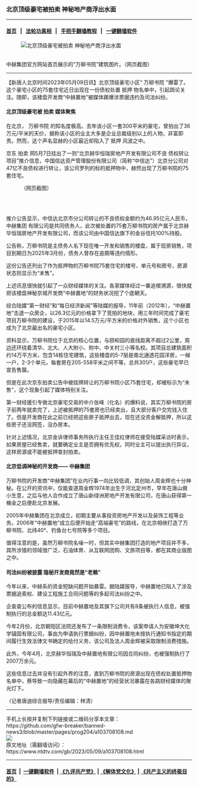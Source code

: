 ### 北京顶级豪宅被拍卖 神秘地产商浮出水面
------------------------

#### [首页](https://github.com/gfw-breaker/banned-news3/blob/master/README.md) &nbsp;&nbsp;|&nbsp;&nbsp; [法轮功真相](https://github.com/begood0513/basic/blob/master/README.md)  &nbsp;&nbsp;|&nbsp;&nbsp; [手把手翻墙教程](https://github.com/gfw-breaker/guides/wiki)  &nbsp;&nbsp;|&nbsp;&nbsp; [一键翻墙软件](https://github.com/gfw-breaker/nogfw/blob/master/README.md)  



<div><div class="featured_image">
 <figure>
  <img alt="北京顶级豪宅被拍卖 神秘地产商浮出水面" src="https://i.ntdtv.com/assets/uploads/2023/05/id103708128-wan-liu-shu-yuan-2023-05-09-121627-800x450.png"/>
 </figure><br/>
 <span class="caption">
  中赫集团官方网站首页展示的“万柳书院”建筑图片。（网页截图）
 </span>
</div>
</div><hr/>


<div><div class="post_content" itemprop="articleBody">
 <p>
  【新唐人北京时间2023年05月09日讯】北京顶级豪宅小区“
  <ok href="https://www.ntdtv.com/gb/万柳书院.htm">
   万柳书院
  </ok>
  ”爆雷了。这个豪宅小区的75套住宅近日出现在一份债权处置
  <ok href="https://www.ntdtv.com/gb/抵押.htm">
   抵押
  </ok>
  物名单中，引起舆论关注。随即，该楼盘开发商“中赫置地”被媒体踢爆涉票据违约及司法纠纷。
 </p>
 <h4>
  北京顶级豪宅被
  <ok href="https://www.ntdtv.com/gb/拍卖.htm">
   拍卖
  </ok>
  媒体聚焦
 </h4>
 <p>
  在北京，
  <ok href="https://www.ntdtv.com/gb/万柳书院.htm">
   万柳书院
  </ok>
  的知名度极高。去年该小区一套300平米的豪宅，曾拍出了36万元/平米的天价，据称该小区的业主大多是企业总裁级别以上的人物，非富即贵。然而，这个声名显赫的小区最近却陷入了
  <ok href="https://www.ntdtv.com/gb/抵押.htm">
   抵押
  </ok>
  风波之中。
 </p>
 <p>
  京东
  <ok href="https://www.ntdtv.com/gb/拍卖.htm">
   拍卖
  </ok>
  网5月7日挂出了一则“北京赫华恒瑞房地产开发有限公司不良
  <ok href="https://www.ntdtv.com/gb/债权转让.htm">
   债权转让
  </ok>
  项目”推介信息，中国信达资产管理股份有限公司（简称“中信达”）北京分公司对47亿不良债权进行转让，该公司罗列的标的抵押物中，赫然出现了万柳书院的75套住宅。
 </p>
 <figure class="wp-caption aligncenter" id="attachment_103708110" style="width: 600px">
  <img alt="" class="size-medium wp-image-103708110" src="https://i.ntdtv.com/assets/uploads/2023/05/id103708110-b47d9553990e5921693d2d19bcd36202-600x348.png">
   <br/><figcaption class="wp-caption-text">
    （网页截图）
   </figcaption><br/>
  </img>
 </figure><br/>
 <p>
  推介公告显示，中信达北京市分公司转让的不良债权金额约为46.95亿元人民币，
  <ok href="https://www.ntdtv.com/gb/中赫集团.htm">
   中赫集团
  </ok>
  有限公司是共同债务人，此次被处置的75套万柳书院的房产属于北京赫华恒瑞房地产开发有限公司，而该公司由中国信达旗下的金谷信托100%持股。
 </p>
 <p>
  公告称，万柳书院是主债务人名下现在唯一开发和销售的楼盘，属于现房销售，项目到期日为2025年3月份，债务人曾存在逾期等违约情形。
 </p>
 <p>
  这份公告还列出了作为抵押物的万柳书院75套住宅的楼号、单元号和房号，房源状态则显示为“未售”。
 </p>
 <p>
  上述讯息很快就引起了一众财经媒体的关注。各家媒体经过一番追根溯源，很快就把该楼盘神秘京城开发商“中赫置地”的财务状况挖了个底朝天。
 </p>
 <p>
  综合陆媒“第一财经”和“每日经济新闻”等陆媒的报导，11年前（2012年），“中赫置地”击退一众房企，以26.3亿元的价格拿下了竞拍的地块，用三年时间完成了豪宅项目万柳书院的建设，于2015年以14.5万元/平方米的价格对外销售，这个小区也成为了北京最出名的豪宅小区。
 </p>
 <p>
  资料显示，万柳书院位于北京的核心位置，与颐和园的直线距离不超过2公里，周边还环绕着清华、北大、人大附小、附中、中关村三小等名校。其项目总建筑面积约14万平方米，包含14栋住宅建筑，这些楼盘的5-7层是南北通透花园洋房，一梯一户，2-3个单元，每套房在205-558平米之间不等，总共301户，这些豪宅早已宣告售罄。
 </p>
 <p>
  但是在此次京东拍卖公告中被挂牌转让的万柳书院小区75套住宅，却被标示为“未售”，这个现象引起了媒体特别关注。
 </p>
 <p>
  第一财经援引专做北京豪宅交易的中介张峰（化名）的爆料说，其实万柳书院的房子前两年就卖完了，上述被抵押的75套房也已经卖出，且大部分客户交完钱入住了。但是开发商在此之前已经把这些房子抵押出去，现在还没资金解抵押，所以这些房子还没网签，没办房本。
 </p>
 <p>
  针对上述情况，北京金诉律师事务所执行主任王佳红律师在接受陆媒采访时表示，如果房屋已经售卖，就要确定业主是否拥有优先权，同时业主可以提出执行异议，这样房源或不能被抵押查封拍卖。
 </p>
 <h4>
  北京低调神秘的开发商——
  <ok href="https://www.ntdtv.com/gb/中赫集团.htm">
   中赫集团
  </ok>
 </h4>
 <p>
  万柳书院的开发商“中赫集团”在业内行事一向比较低调，其创始人周金辉也十分神秘。在公开的资讯中，仅能查道周金辉1974年出生于河北定州市，早年在唐山做小生意，之后与他人合作成立了唐山新绿洲房地产开发有限公司，在唐山获得第一桶金之后便赴北京发展。
 </p>
 <p>
  2005年中赫集团在北京成立，初期主要从事投资房地产开发以及装饰工程等业务。2006年“中赫置地”成立后便开始走“高端豪宅”的路线，在北京相继打造了万柳书院、北纬40°、钓鱼台七号院等多个项目。
 </p>
 <p>
  值得注意的是，虽然万柳书院名噪一时，但其实中赫集团打造的地产项目并不多，其所涉猎的领域很广泛，石油体育、从互联网团购、文旅项目等，都在其商业版图之中。
 </p>
 <h4>
  司法纠纷被披露 隐秘开发商竟然是“老赖”
 </h4>
 <p>
  今年以来，中赫系的资金短缺问题开始暴雷。据陆媒报导，中赫置地已陷入了涉及票据追索权、建设工程施工合同问题等的多起司法纠纷之中。
 </p>
 <p>
  企查查公布的信息显示，目前中赫置地及其旗下公司共有8条被执行人信息，被强制执行的总金额达11.43亿元。
 </p>
 <p>
  今年2月份，北京朝阳区法院还发布了一条限制消费令，该案申请人为安徽坤大化学锚固有限公司，事由为申请执行票据纠纷，因中赫置地未按执行通知书指定的期间履行生效法律文书确定的给付义务，该公司及法人周金辉被采取限制消费措施。
 </p>
 <p>
  此外，今年4月，北京赫华恒瑞及中赫置地有限公司因合同纠纷，也被强制执行了2007万余元。
 </p>
 <p>
  这些信息过去并没有引起外界的注意，直到万柳书院的房源出现在债权处置抵押物名单中，蔡导致一向隐藏在幕后的“中赫置地”的经营状况暴露在各路财经媒体的聚光灯下。
 </p>
 <p>
  （记者唐迪综合报导/责任编辑：林清）
 </p>
 <div class="single_ad">
 </div>
</div>
</div>
<hr/>
手机上长按并复制下列链接或二维码分享本文章：<br/>
https://github.com/gfw-breaker/banned-news3/blob/master/pages/prog204/a103708108.md <br/>
<a href='https://github.com/gfw-breaker/banned-news3/blob/master/pages/prog204/a103708108.md'><img src='https://github.com/gfw-breaker/banned-news3/blob/master/pages/prog204/a103708108.md.png'/></a> <br/>
原文地址（需翻墙访问）：https://www.ntdtv.com/gb/2023/05/09/a103708108.html


------------------------
#### [首页](https://github.com/gfw-breaker/banned-news3/blob/master/README.md) &nbsp;|&nbsp; [一键翻墙软件](https://github.com/gfw-breaker/nogfw/blob/master/README.md) &nbsp;| [《九评共产党》](https://github.com/gfw-breaker/9ping.md/blob/master/README.md#九评之一评共产党是什么) | [《解体党文化》](https://github.com/gfw-breaker/jtdwh.md/blob/master/README.md) | [《共产主义的终极目的》](https://github.com/gfw-breaker/gczydzjmd.md/blob/master/README.md)


<img src='http://gfw-breaker.win/banned-news3/pages/prog204/a103708108.md' width='0px' height='0px'/>
